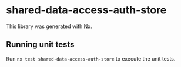 # shared-data-access-auth-store

This library was generated with [Nx](https://nx.dev).

## Running unit tests

Run `nx test shared-data-access-auth-store` to execute the unit tests.
